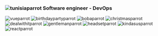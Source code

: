 ### ![tunisiaparrot](https://user-images.githubusercontent.com/69204725/183558814-bae3debe-5956-4c9f-b50d-c1f2f7fe16e0.gif) Software engineer - DevOps


![vueparrot](https://user-images.githubusercontent.com/69204725/183559586-1778a4fd-9b52-4bc6-a26f-03971b8e1ec5.gif)
![birthdaypartyparrot](https://user-images.githubusercontent.com/69204725/183559589-9a2f20e2-6f4b-4efa-8481-36dbc122cc29.gif)
![bobaparrot](https://user-images.githubusercontent.com/69204725/183559592-4127697f-1ec2-41a8-818b-4c7160670ae7.gif)
![christmasparrot](https://user-images.githubusercontent.com/69204725/183559593-5cf03842-edcf-46c9-b944-41414ce05994.gif)
![dealwithitparrot](https://user-images.githubusercontent.com/69204725/183559596-44070668-f199-4295-ba3a-81ab93f40cca.gif)
![gentlemanparrot](https://user-images.githubusercontent.com/69204725/183559597-d15feb3d-c164-4804-8c5e-19dc47920054.gif)
![headsetparrot](https://user-images.githubusercontent.com/69204725/183559599-e10543cc-8fbd-4a70-997c-4d6303bec68a.gif)
![kindasusparrot](https://user-images.githubusercontent.com/69204725/183559603-2d7e5f1b-e264-4ad7-8ef0-d2b8d39b0962.gif)
![reactparrot](https://user-images.githubusercontent.com/69204725/183559604-a6de7de8-7c97-4898-a0bc-27f8abd62f30.gif)
<!--
**ahmedmlaouhia/ahmedmlaouhia** is a ✨ _special_ ✨ repository because its `README.md` (this file) appears on your GitHub profile.

Here are some ideas to get you started:

- 🔭 I’m currently working on ...
- 🌱 I’m currently learning ...
- 👯 I’m looking to collaborate on ...
- 🤔 I’m looking for help with ...
- 💬 Ask me about ...
- 📫 How to reach me: ...
- 😄 Pronouns: ...
- ⚡ Fun fact: ...
-->
